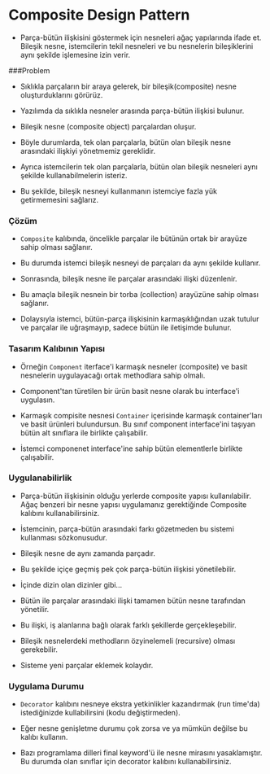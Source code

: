 # Composite Design Pattern

- Parça-bütün ilişkisini göstermek için nesneleri ağaç yapılarında ifade et. Bileşik nesne,
istemcilerin tekil nesneleri ve bu nesnelerin bileşiklerini aynı şekilde işlemesine izin verir.
  
  
###Problem
- Sıklıkla parçaların bir araya gelerek, bir bileşik(composite) nesne oluşturduklarını
görürüz.
  
- Yazılımda da sıklıkla nesneler arasında parça-bütün ilişkisi bulunur.

- Bileşik nesne (composite object) parçalardan oluşur.

- Böyle durumlarda, tek olan parçalarla, bütün olan bileşik nesne arasındaki ilişkiyi
yönetmemiz gereklidir.
  
- Ayrıca istemcilerin tek olan parçalarla, bütün olan bileşik nesneleri aynı şekilde
kullanabilmelerin isteriz.
  
- Bu şekilde, bileşik nesneyi kullanmanın istemciye fazla yük getirmemesini sağlarız. 
  
### Çözüm

- `Composite` kalıbında, öncelikle parçalar ile bütünün ortak bir arayüze sahip olması sağlanır.

-  Bu durumda istemci bileşik nesneyi de parçaları da aynı şekilde kullanır.

- Sonrasında, bileşik nesne ile parçalar arasındaki ilişki düzenlenir. 

- Bu amaçla bileşik nesnein bir torba (collection) arayüzüne sahip olması sağlanır.

- Dolaysıyla istemci, bütün-parça ilişkisinin karmaşıklığından uzak tutulur ve parçalar ile 
uğraşmayıp, sadece bütün ile iletişimde bulunur. 

    
### Tasarım Kalıbının Yapısı

- Örneğin `Component` iterface'i karmaşık nesneler (composite) ve basit nesnelerin uygulayacağı
ortak methodlara sahip olmalı.
  
- Component'tan türetilen bir ürün basit nesne olarak bu interface'i uygulasın.

- Karmaşık compisite nesnesi `Container` içerisinde karmaşık container'ları ve basit
ürünleri bulundursun. Bu sınıf component interface'ini taşıyan bütün alt sınıflara ile 
  birlikte çalışabilir. 
  
- İstemci componenet interface'ine sahip bütün elementlerle birlikte çalışabilir.

### Uygulanabilirlik

- Parça-bütün ilişkisinin olduğu yerlerde composite yapısı kullanılabilir. Ağaç benzeri
bir nesne yapısı uygulamanız gerektiğinde Composite kalıbını kullanabilirsiniz.

- İstemcinin, parça-bütün arasındaki farkı gözetmeden bu sistemi kullanması sözkonusudur.

- Bileşik nesne de aynı zamanda parçadır.

- Bu şekilde içiçe geçmiş pek çok parça-bütün ilişkisi yönetilebilir.

- İçinde dizin olan dizinler gibi...

- Bütün ile parçalar arasındaki ilişki tamamen bütün nesne tarafından yönetilir.

- Bu ilişki, iş alanlarına bağlı olarak farklı şekillerde gerçekleşebilir.

- Bileşik nesnelerdeki methodların özyinelemeli (recursive) olması gerekebilir.

- Sisteme yeni parçalar eklemek kolaydır. 

### Uygulama Durumu

- `Decorator` kalıbını nesneye ekstra yetkinlikler kazandırmak (run time'da) istediğinizde 
kullabilirsini (kodu değiştirmeden).
  
- Eğer nesne genişletme durumu çok zorsa ve ya mümkün değilse bu kalıbı kullanın.

- Bazı programlama dilleri final keyword'ü ile nesne mirasını yasaklamıştır. Bu durumda olan
sınıflar için decorator kalıbını kullanabilirsiniz.
  
